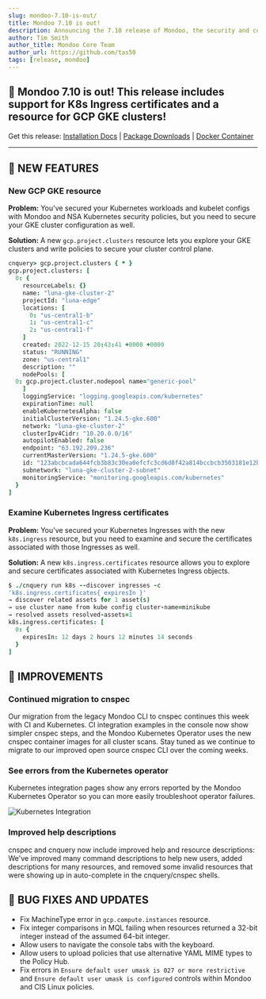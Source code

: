 ```yaml
---
slug: mondoo-7.10-is-out/
title: Mondoo 7.10 is out!
description: Announcing the 7.10 release of Mondoo, the security and compliance platform that prioritizes risks that matter most in your infrastructure.
author: Tim Smith
author_title: Mondoo Core Team
author_url: https://github.com/tas50
tags: [release, mondoo]
---
```


## 🥳 Mondoo 7.10 is out! This release includes support for K8s Ingress certificates and a resource for GCP GKE clusters!

Get this release: [Installation Docs](/cnspec/) | [Package Downloads](https://releases.mondoo.com/mondoo/) | [Docker Container](https://hub.docker.com/r/mondoo/client)

---

## 🎉 NEW FEATURES

### New GCP GKE resource

**Problem:** You've secured your Kubernetes workloads and kubelet configs with Mondoo and NSA Kubernetes security policies, but you need to secure your GKE cluster configuration as well.

**Solution:** A new `gcp.project.clusters` resource lets you explore your GKE clusters and write policies to secure your cluster control plane.

```coffee
cnquery> gcp.project.clusters { * }
gcp.project.clusters: [
  0: {
    resourceLabels: {}
    name: "luna-gke-cluster-2"
    projectId: "luna-edge"
    locations: [
      0: "us-central1-b"
      1: "us-central1-c"
      2: "us-central1-f"
    ]
    created: 2022-12-15 20:43:41 +0000 +0000
    status: "RUNNING"
    zone: "us-central1"
    description: ""
    nodePools: [
  0: gcp.project.cluster.nodepool name="generic-pool"
    ]
    loggingService: "logging.googleapis.com/kubernetes"
    expirationTime: null
    enableKubernetesAlpha: false
    initialClusterVersion: "1.24.5-gke.600"
    network: "luna-gke-cluster-2"
    clusterIpv4Cidr: "10.20.0.0/16"
    autopilotEnabled: false
    endpoint: "63.192.209.236"
    currentMasterVersion: "1.24.5-gke.600"
    id: "123abcbcada644fcb3b83c30ea0efcfc3cd6d8f42a814bccbcb3503181e12b5a"
    subnetwork: "luna-gke-cluster-2-subnet"
    monitoringService: "monitoring.googleapis.com/kubernetes"
  }
]
```

### Examine Kubernetes Ingress certificates

**Problem:** You've secured your Kubernetes Ingresses with the new `k8s.ingress` resource, but you need to examine and secure the certificates associated with those Ingresses as well.

**Solution:** A new `k8s.ingress.certificates` resource allows you to explore and secure certificates associated with Kubernetes Ingress objects.

```coffee
$ ./cnquery run k8s --discover ingresses -c
'k8s.ingress.certificates{ expiresIn }'
→ discover related assets for 1 asset(s)
→ use cluster name from kube config cluster-name=minikube
→ resolved assets resolved-assets=1
k8s.ingress.certificates: [
  0: {
    expiresIn: 12 days 2 hours 12 minutes 14 seconds
  }
]
```

## 🧹 IMPROVEMENTS

### Continued migration to cnspec

Our migration from the legacy Mondoo CLI to cnspec continues this week with CI and Kubernetes. CI integration examples in the console now show simpler cnspec steps, and the Mondoo Kubernetes Operator uses the new cnspec container images for all cluster scans. Stay tuned as we continue to migrate to our improved open source cnspec CLI over the coming weeks.

### See errors from the Kubernetes operator

Kubernetes integration pages show any errors reported by the Mondoo Kubernetes Operator so you can more easily troubleshoot operator failures.

![Kubernetes Integration](/img/releases/2022-12-27-mondoo-7.10-is-out/k8s.png)

### Improved help descriptions

cnspec and cnquery now include improved help and resource descriptions: We've improved many command descriptions to help new users, added descriptions for many resources, and removed some invalid resources that were showing up in auto-complete in the cnquery/cnspec shells.

## 🐛 BUG FIXES AND UPDATES

- Fix MachineType error in `gcp.compute.instances` resource.
- Fix integer comparisons in MQL failing when resources returned a 32-bit integer instead of the assumed 64-bit integer.
- Allow users to navigate the console tabs with the keyboard.
- Allow users to upload policies that use alternative YAML MIME types to the Policy Hub.
- Fix errors in `Ensure default user umask is 027 or more restrictive` and `Ensure default user umask is configured` controls within Mondoo and CIS Linux policies.
